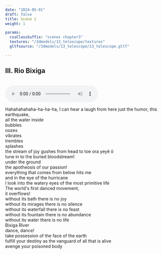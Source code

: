 ```yaml
---
date: "2024-05-01"
draft: false
title: Scene 1
weight: 1

params:
  cssClassSuffix: "scenes chapter3"
  textures: "/3dmodels/13_telescope/textures"
  gltfsource: "/3dmodels/13_telescope/13_telescope.gltf"

---
```

## III. Rio Bixiga
<div class="canvas3d"></div>
<br>
<audio controls autoplay class="">
    <source src="audio/RIO_BIXIGA.mp3"> type=" audio/mpeg">Your browser does not support the audio element.
</audio>
<div class="textBox">
<p>Hahahahahaha-ha-ha-ha, I can hear a laugh from here
just the humor, this earthquake,<br>
all the water inside<br>
bubbles<br>
oozes<br>
vibrates<br>
trembles<br>
splashes<br>
the stream of joy gushes from head to toe
ora yeyê ô<br> 
tune in to the buried bloodstream!<br>
under the ground<br>
the apotheosis of our passion!<br>
everything that comes from below hits me<br>
and in the eye of the hurricane<br>
I look into the watery eyes of the most primitive life<br>
The world's first danced movement,<br>
it overflows!<br>
without its bath there is no joy<br>
without its mirages there is no silence<br>
without its waterfall there is no feast<br>
without its fountain there is no abundance<br>
without its water there is no life<br>
Bixiga River<br>
dance, dance!<br>
take possession of the face of the earth<br>
fulfill your destiny as the vanguard of all that is alive<br>
avenge your poisoned body<br>
</p>
</div>
